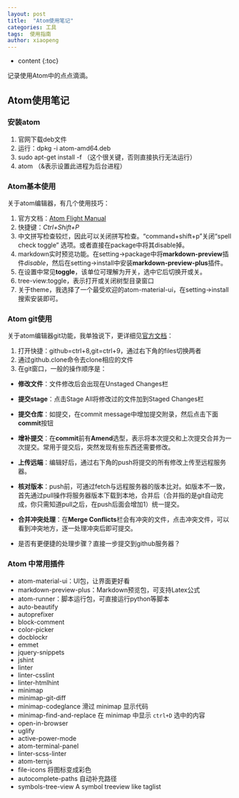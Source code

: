 ```yaml
---
layout: post
title:  "Atom使用笔记"
categories: 工具
tags:  使用指南
author: xiaopeng
---
```


* content
{:toc}

记录使用Atom中的点点滴滴。




## Atom使用笔记

### 安装atom
1. 官网下载deb文件
2. 运行：dpkg -i atom-amd64.deb
3. sudo apt-get install -f （这个很关键，否则直接执行无法运行）
4. atom   （&表示设置此进程为后台进程）

### Atom基本使用
关于atom编辑器，有几个使用技巧：
1. 官方文档：[Atom Flight Manual](https://flight-manual.atom.io/)
2. 快捷键：*Ctrl+Shift+P*
3. 中文拼写检查较烂，因此可以关闭拼写检查。“command+shift+p”关闭“spell check toggle” 选项。或者直接在package中将其disable掉。
4. markdown实时预览功能。在setting->package中将**markdown-preview**插件*disable*，然后在setting->install中安装**markdown-preview-plus**插件。
5. 在设置中常见**toggle**，该单位可理解为开关，选中它后切换开或关。
6. tree-view:toggle，表示打开或关闭树型目录窗口
7. 关于theme，我选择了一个最受欢迎的atom-material-ui，在setting->install搜索安装即可。

### Atom git使用
关于atom编辑器git功能，我单独说下，更详细见[官方文档](https://flight-manual.atom.io/using-atom/sections/github-package/)：
1. 打开快捷：github=ctrl+8,git=ctrl+9，通过右下角的files切换两者
2. 通过github.clone命令去clone相应的文件
3. 在git窗口，一般的操作顺序是：
  - **修改文件**：文件修改后会出现在Unstaged Changes栏
  - **提交stage**：点击Stage All将修改过的文件加到Staged Changes栏
  - **提交仓库**：如提交，在commit message中增加提交附录，然后点击下面**commit**按钮
  - **增补提交**：在**commit**前有**Amend**选型，表示将本次提交和上次提交合并为一次提交。常用于提交后，突然发现有些东西还需要修改。
  - **上传远端**：编辑好后，通过右下角的push将提交的所有修改上传至远程服务器。
  - **核对版本**：push前，可通过fetch与远程服务器的版本比对。如版本不一致，首先通过pull操作将服务器版本下载到本地，合并后（合并指的是git自动完成，你只需知道pull之后，在push后面会增加1）统一提交。
  - **合并冲突处理**：在**Merge Conflicts**栏会有冲突的文件，点击冲突文件，可以看到冲突地方，逐一处理冲突后即可提交。

  - 是否有更便捷的处理步骤？直接一步提交到github服务器？

### Atom 中常用插件

- atom-material-ui：UI包，让界面更好看
- markdown-preview-plus：Markdown预览包，可支持Latex公式
- atom-runner：脚本运行包，可直接运行python等脚本
- auto-beautify
- autoprefixer
- block-comment
- color-picker
- docblockr
- emmet
- jquery-snippets
- jshint
- linter
- linter-csslint
- linter-htmlhint
- minimap
- minimap-git-diff
- minimap-codeglance 滑过 minimap 显示代码
- minimap-find-and-replace 在 minimap 中显示 `ctrl+D` 选中的内容
- open-in-browser
- uglify
- active-power-mode
- atom-terminal-panel
- linter-scss-linter
- atom-ternjs
- file-icons 将图标变成彩色
- autocomplete-paths 自动补充路径
- symbols-tree-view A symbol treeview like taglist
